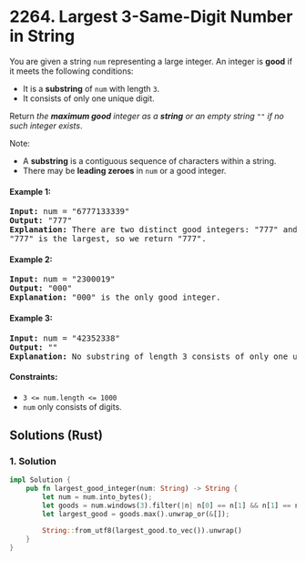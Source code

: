 # 2264. Largest 3-Same-Digit Number in String
You are given a string `num` representing a large integer. An integer is **good** if it meets the following conditions:
* It is a **substring** of `num` with length `3`.
* It consists of only one unique digit.

Return *the **maximum good** integer as a **string** or an empty string* `""` *if no such integer exists*.

Note:
* A **substring** is a contiguous sequence of characters within a string.
* There may be **leading zeroes** in `num` or a good integer.

#### Example 1:
<pre>
<strong>Input:</strong> num = "6777133339"
<strong>Output:</strong> "777"
<strong>Explanation:</strong> There are two distinct good integers: "777" and "333".
"777" is the largest, so we return "777".
</pre>

#### Example 2:
<pre>
<strong>Input:</strong> num = "2300019"
<strong>Output:</strong> "000"
<strong>Explanation:</strong> "000" is the only good integer.
</pre>

#### Example 3:
<pre>
<strong>Input:</strong> num = "42352338"
<strong>Output:</strong> ""
<strong>Explanation:</strong> No substring of length 3 consists of only one unique digit. Therefore, there are no good integers.
</pre>

#### Constraints:
* `3 <= num.length <= 1000`
* `num` only consists of digits.

## Solutions (Rust)

### 1. Solution
```Rust
impl Solution {
    pub fn largest_good_integer(num: String) -> String {
        let num = num.into_bytes();
        let goods = num.windows(3).filter(|n| n[0] == n[1] && n[1] == n[2]);
        let largest_good = goods.max().unwrap_or(&[]);

        String::from_utf8(largest_good.to_vec()).unwrap()
    }
}
```
